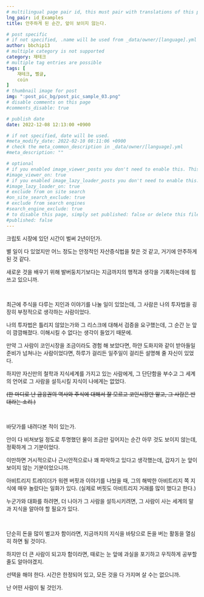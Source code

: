 ```yaml
---
# multilingual page pair id, this must pair with translations of this page. (This name must be unique)
lng_pair: id_Examples
title: 안주하게 된 순간, 앞이 보이지 않는다.

# post specific
# if not specified, .name will be used from _data/owner/[language].yml
author: bbchip13
# multiple category is not supported
category: 재테크
# multiple tag entries are possible
tags: [
    재테크, 뻘글, 
    coin
]
# thumbnail image for post
img: ":post_pic_bg/post_pic_sample_03.png"
# disable comments on this page
#comments_disable: true

# publish date
date: 2022-12-08 12:13:00 +0900

# if not specified, date will be used.
#meta_modify_date: 2022-02-10 08:11:06 +0900
# check the meta_common_description in _data/owner/[language].yml
#meta_description: ""

# optional
# if you enabled image_viewer_posts you don't need to enable this. This is only if image_viewer_posts = false
#image_viewer_on: true
# if you enabled image_lazy_loader_posts you don't need to enable this. This is only if image_lazy_loader_posts = false
#image_lazy_loader_on: true
# exclude from on site search
#on_site_search_exclude: true
# exclude from search engines
#search_engine_exclude: true
# to disable this page, simply set published: false or delete this file
#published: false
---
```


크립토 시장에 있던 시간이 벌써 2년이던가.

별 일이 다 있었지만 어느 정도는 안정적인 자산증식법을 찾은 것 같고, 거기에 안주하게 된 것 같다.

새로운 것을 배우기 위해 발버둥치기보다는 지금까지의 행적과 생각을 기록하는데에 힘쓰고 있으니까.

<br>

최근에 주식을 다루는 지인과 이야기를 나눌 일이 있었는데, 그 사람은 나의 투자법을 굉장히 부정적으로 생각하는 사람이었다.

나의 투자법은 틀리지 않았는가와 그 리스크에 대해서 검증을 요구했는데, 그 순간 눈 앞이 깜깜해졌다. 이해시킬 수 없다는 생각이 들었기 때문에.

만약 그 사람이 코인시장을 조금이라도 경험 해 보았다면, 하얀 도화지와 같이 받아들일 준비가 넘쳐나는 사람이었다면, 하루가 걸리든 일주일이 걸리든 설명해 줄 자신이 있었다.

하지만 자신만의 철학과 지식세계를 가지고 있는 사람에게, 그 단단함을 부수고 그 세계의 언어로 그 사람을 설득시킬 지식이 나에게는 없었다.

~~(한 마디로 난 금융권의 역사와 주식에 대해서 잘 모르고 코인시장만 알고, 그 사람은 반대라는 소리.)~~

<br>

바닷가를 내려다본 적이 있는가.

안이 다 비쳐보일 정도로 투명했던 물이 조금만 깊어지는 순간 아무 것도 보이지 않는데, 정확하게 그 기분이었다.

이만하면 거시적으로나 근시안적으로나 꽤 파악하고 있다고 생각했는데, 갑자기 눈 앞이 보이지 않는 기분이었으니까.

아비트리지 트레이더가 워렌 버핏과 이야기를 나눴을 때, 그의 해박한 아비트리지 쪽 지식에 매우 놀랐다는 일화가 있다. (실제로 버핏도 아비트리지 거래를 많이 했다고 한다.)

누군가와 대화를 하려면, 더 나아가 그 사람을 설득시키려면, 그 사람이 사는 세계의 말과 지식을 알아야 할 필요가 있다.

<br>

단순히 돈을 많이 벌고자 함이라면, 지금까지의 지식을 바탕으로 돈을 버는 활동을 열심히 하면 될 것이다.

하지만 더 큰 사람이 되고자 함이라면, 때로는 눈 앞에 과실을 포기하고 우직하게 공부할 줄도 알아야겠지.

선택을 해야 한다. 시간은 한정되어 있고, 모든 것을 다 가지며 살 수는 없으니까.

난 어떤 사람이 될 것인가.
